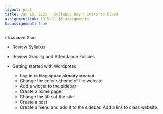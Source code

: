 ```yaml
---
layout: post
title: Jan 15, 2015 - Syllabus Day / Intro to Class
assignmentlink: 2015-01-15-assignments
hasassignment: true
---
```


##Lesson Plan

- Review Syllabus

- Review Grading and Attendance Policies

- Getting started with Wordpress
  - Log in to blog space already created
  - Change the color scheme of the website
  - Add a widget to the sidebar
  - Create a home page
  - Change the title of the site
  - Create a post
  - Create a menu and add it to the sidebar.  Add a link to class website.